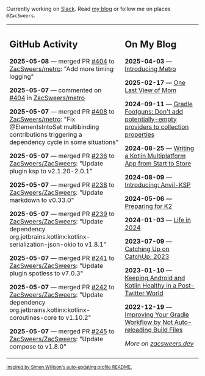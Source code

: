 Currently working on [Slack](https://slack.com/). Read [my blog](https://zacsweers.dev/) or follow me on places `@ZacSweers`.

<table><tr><td valign="top" width="60%">

## GitHub Activity
<!-- githubActivity starts -->
**2025-05-08** — merged PR [#404](https://github.com/ZacSweers/metro/pull/404) to [ZacSweers/metro](https://github.com/ZacSweers/metro): "Add more timing logging"

**2025-05-07** — commented on [#404](https://github.com/ZacSweers/metro/pull/404#issuecomment-2861662625) in [ZacSweers/metro](https://github.com/ZacSweers/metro)

**2025-05-07** — merged PR [#408](https://github.com/ZacSweers/metro/pull/408) to [ZacSweers/metro](https://github.com/ZacSweers/metro): "Fix @ElementsIntoSet multibinding contributions triggering a dependency cycle in some situations"

**2025-05-07** — merged PR [#236](https://github.com/ZacSweers/ZacSweers/pull/236) to [ZacSweers/ZacSweers](https://github.com/ZacSweers/ZacSweers): "Update plugin ksp to v2.1.20-2.0.1"

**2025-05-07** — merged PR [#238](https://github.com/ZacSweers/ZacSweers/pull/238) to [ZacSweers/ZacSweers](https://github.com/ZacSweers/ZacSweers): "Update markdown to v0.33.0"

**2025-05-07** — merged PR [#239](https://github.com/ZacSweers/ZacSweers/pull/239) to [ZacSweers/ZacSweers](https://github.com/ZacSweers/ZacSweers): "Update dependency org.jetbrains.kotlinx:kotlinx-serialization-json-okio to v1.8.1"

**2025-05-07** — merged PR [#241](https://github.com/ZacSweers/ZacSweers/pull/241) to [ZacSweers/ZacSweers](https://github.com/ZacSweers/ZacSweers): "Update plugin spotless to v7.0.3"

**2025-05-07** — merged PR [#242](https://github.com/ZacSweers/ZacSweers/pull/242) to [ZacSweers/ZacSweers](https://github.com/ZacSweers/ZacSweers): "Update dependency org.jetbrains.kotlinx:kotlinx-coroutines-core to v1.10.2"

**2025-05-07** — merged PR [#245](https://github.com/ZacSweers/ZacSweers/pull/245) to [ZacSweers/ZacSweers](https://github.com/ZacSweers/ZacSweers): "Update compose to v1.8.0"
<!-- githubActivity ends -->
</td><td valign="top" width="40%">

## On My Blog
<!-- blog starts -->
**2025-04-03** — [Introducing Metro](https://www.zacsweers.dev/introducing-metro/)

**2025-02-17** — [One Last View of Mom](https://www.zacsweers.dev/one-last-view-of-mom/)

**2024-09-11** — [Gradle Footguns: Don't add potentially-empty providers to collection properties](https://www.zacsweers.dev/gradle-footgun-adding-empty-providers-to-collection-properties/)

**2024-08-25** — [Writing a Kotlin Multiplatform App from Start to Store](https://www.zacsweers.dev/writing-a-kotlin-multiplatform-app-from-start-to-store/)

**2024-08-09** — [Introducing: Anvil-KSP](https://www.zacsweers.dev/introducing-anvil-ksp/)

**2024-05-06** — [Preparing for K2](https://www.zacsweers.dev/preparing-for-k2/)

**2024-01-03** — [Life in 2024](https://www.zacsweers.dev/life-in-2024/)

**2023-07-09** — [Catching Up on CatchUp: 2023](https://www.zacsweers.dev/catching-up-on-catchup-2023/)

**2023-01-10** — [Keeping Android and Kotlin Healthy in a Post-Twitter World](https://www.zacsweers.dev/keeping-android-healthy/)

**2022-12-19** — [Improving Your Gradle Workflow by Not Auto-reloading Build Files](https://www.zacsweers.dev/improving-your-workflow-by-not-auto-reloading-build-files/)
<!-- blog ends -->
_More on [zacsweers.dev](https://zacsweers.dev/)_
</td></tr></table>

<sub><a href="https://simonwillison.net/2020/Jul/10/self-updating-profile-readme/">Inspired by Simon Willison's auto-updating profile README.</a></sub>